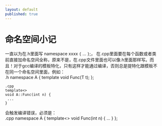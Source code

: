 ```yaml
---
layout: default
published: true
---
```


# 命名空间小记
  
 一直以为在.h里面写 namespace xxxx `{` ... `}`;， 在.cpp里面要在每个函数或者类前直接加命名空间全称，原来不是，在.cpp文件里面也可以像.h里面那样写。而且！对于gcc编译的模板特化，只有这样才能通过编译，否则总是提特化跟模板不在同一个命名空间里面，例如：  
    .h
    namespace A {
    template<typename T>
    void Func(T t);
    };

    .cpp
    template<>
    void A::Func(int n) {
     ...
    }  

会触发编译错误，必须是：  
    .cpp
    namespace A {
    template<>
    void Func(int n) {
     ...
    }
    };

